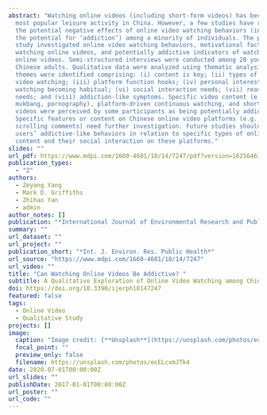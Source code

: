 ```yaml
---
abstract: "Watching online videos (including short-form videos) has become the
  most popular leisure activity in China. However, a few studies have reported
  the potential negative effects of online video watching behaviors (including
  the potential for ‘addiction’) among a minority of individuals. The present
  study investigated online video watching behaviors, motivational factors for
  watching online videos, and potentially addictive indicators of watching
  online videos. Semi-structured interviews were conducted among 20 young
  Chinese adults. Qualitative data were analyzed using thematic analysis. Eight
  themes were identified comprising: (i) content is key; (ii) types of online
  video watching; (iii) platform function hooks; (iv) personal interests; (v)
  watching becoming habitual; (vi) social interaction needs; (vii) reassurance
  needs; and (viii) addiction-like symptoms. Specific video content (e.g.,
  mukbang, pornography), platform-driven continuous watching, and short-form
  videos were perceived by some participants as being potentially addictive.
  Specific features or content on Chinese online video platforms (e.g., ‘Danmu’
  scrolling comments) need further investigation. Future studies should explore
  users’ addictive-like behaviors in relation to specific types of online video
  content and their social interaction on these platforms."
slides: ""
url_pdf: https://www.mdpi.com/1660-4601/18/14/7247/pdf?version=1625646184
publication_types:
  - "2"
authors:
  - Zeyang Yang
  - Mark D. Griffiths
  - Zhihao Yan
  - admin
author_notes: []
publication: "*International Journal of Environmental Research and Public Health*"
summary: ""
url_dataset: ""
url_project: ""
publication_short: "*Int. J. Environ. Res. Public Health*"
url_source: "https://www.mdpi.com/1660-4601/18/14/7247"
url_video: ""
title: "Can Watching Online Videos Be Addictive? "
subtitle: A Qualitative Exploration of Online Video Watching among Chinese Young Adults
doi: https://doi.org/10.3390/ijerph18147247
featured: false
tags:
  - Online Video
  - Qualitative Study
projects: []
image:
  caption: "Image credit: [**Unsplash**](https://unsplash.com/photos/ecELcxmJTk4)"
  focal_point: ""
  preview_only: false
  filename: https://unsplash.com/photos/ecELcxmJTk4
date: 2020-07-01T00:00:00Z
url_slides: ""
publishDate: 2017-01-01T00:00:00Z
url_poster: ""
url_code: ""
---
```

